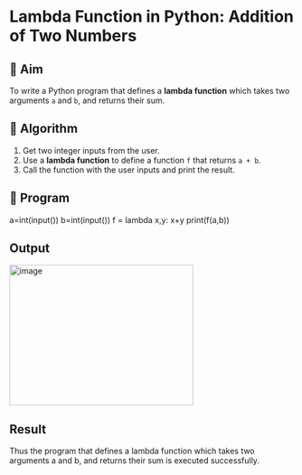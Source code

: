 # Lambda Function in Python: Addition of Two Numbers

## 🎯 Aim
To write a Python program that defines a **lambda function** which takes two arguments `a` and `b`, and returns their sum.

## 🧠 Algorithm
1. Get two integer inputs from the user.
2. Use a **lambda function** to define a function `f` that returns `a + b`.
3. Call the function with the user inputs and print the result.

## 🧾 Program
a=int(input()) 
b=int(input()) 
f = lambda x,y: x+y 
print(f(a,b))

## Output
<img width="325" height="249" alt="image" src="https://github.com/user-attachments/assets/1a594639-beb4-47cb-b29c-fadbebe4aa20" />


## Result
Thus the program that defines a lambda function which takes two arguments a and b, and returns their sum is executed successfully.

